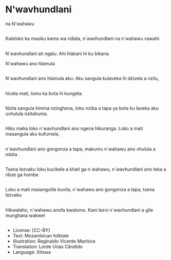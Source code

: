 # N'wavhundlani
na N'wahawu

##
Kaleloko ka masiku
kama
wa ndlala,
n´wavhundlani
na n´wahawu vawahi

##
N´wavhundlani ati
ngalu:
Ahi hlakani hi ku
bikana.

N´wahawu ano hlamula


##
N´wavhundlani ano
hlamula aku:
Aku sangula kulaveka
hi dzivela a nzilu,

##
hicela mati,
lomu ka bota hi
kungeta.


##
Nzita sangula himina
nzinghena, loku nziba
a tapa ya bota ku
laveka aku uvhulula
nzitahuma.

##
Hiku maha loko
n´wavhundlani ano
ngena hikuranga.
Loko a mati masangula
aku kufumela,

##
n´wavhundlani ano
gongonza a tapa,
makumu n´wahawu
ano vhulula a mbita .


##
Tsena lezvaku loku
kucikele a khati ga
n´wahawu,
n´wavhundlani
ano teka a ribze ga
hombe


##
Loku a mati
masangulile kuvila,
n´wahawu ano
gongonza a tapa,
tsena lezvaku

##
Hikwalaho, n´wahawu
anofa kwalomo.
Kani lezvi
n´wavhundlani a gile
munghana wakwe!

##
* License: [CC-BY]
* Text: Mozambican folktale
* Illustration: Reginaldo Vicente Manhice
* Translation: Lorde Urias Cândido
* Language: Xitswa

